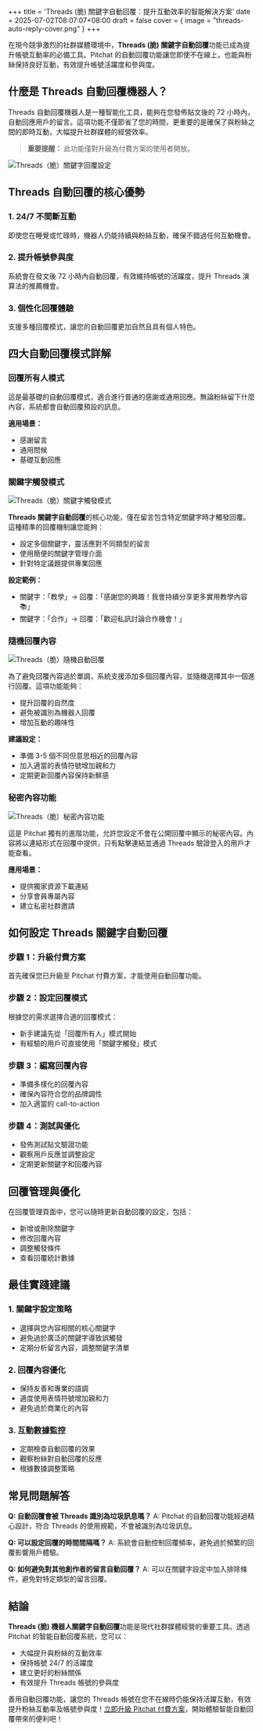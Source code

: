 +++
title = 'Threads (脆) 關鍵字自動回覆：提升互動效率的智能解決方案'
date = 2025-07-02T08:07:07+08:00
draft = false
cover = { image = "threads-auto-reply-cover.png" }
+++

在現今競爭激烈的社群媒體環境中，**Threads (脆) 關鍵字自動回覆**功能已成為提升帳號互動率的必備工具。Pitchat 的自動回覆功能讓您即使不在線上，也能與粉絲保持良好互動，有效提升帳號活躍度和參與度。

## 什麼是 Threads 自動回覆機器人？

Threads 自動回覆機器人是一種智能化工具，能夠在您發佈貼文後的 72 小時內，自動回應用戶的留言。這項功能不僅節省了您的時間，更重要的是確保了與粉絲之間的即時互動，大幅提升社群媒體的經營效率。

> **重要提醒：** 此功能僅對升級為付費方案的使用者開放。

![Threads（脆）關鍵字回覆設定](threads-auto-reply-setting.png)

## Threads 自動回覆的核心優勢

### 1. 24/7 不間斷互動
即使您在睡覺或忙碌時，機器人仍能持續與粉絲互動，確保不錯過任何互動機會。

### 2. 提升帳號參與度
系統會在發文後 72 小時內自動回覆，有效維持帳號的活躍度，提升 Threads 演算法的推薦機會。

### 3. 個性化回覆體驗
支援多種回覆模式，讓您的自動回覆更加自然且具有個人特色。

## 四大自動回覆模式詳解

### 回覆所有人模式

這是最基礎的自動回覆模式，適合進行普通的感謝或通用回應。無論粉絲留下什麼內容，系統都會自動回覆預設的訊息。

**適用場景：**
- 感謝留言
- 通用問候
- 基礎互動回應

### 關鍵字觸發模式

![Threads（脆）關鍵字觸發模式](threads-keyword-reply.png)

**Threads 關鍵字自動回覆**的核心功能，僅在留言包含特定關鍵字時才觸發回覆。這種精準的回覆機制讓您能夠：

- 設定多個關鍵字，靈活應對不同類型的留言
- 使用簡便的關鍵字管理介面
- 針對特定議題提供專業回應

**設定範例：**
- 關鍵字：「教學」→ 回覆：「感謝您的興趣！我會持續分享更多實用教學內容 📚」
- 關鍵字：「合作」→ 回覆：「歡迎私訊討論合作機會！」

### 隨機回覆內容

![Threads（脆）隨機自動回覆](threads-random-reply.png)

為了避免回覆內容過於單調，系統支援添加多個回覆內容，並隨機選擇其中一個進行回覆。這項功能能夠：

- 提升回覆的自然度
- 避免被識別為機器人回覆
- 增加互動的趣味性

**建議設定：**
- 準備 3-5 個不同但意思相近的回覆內容
- 加入適當的表情符號增加親和力
- 定期更新回覆內容保持新鮮感

### 秘密內容功能

![Threads（脆）秘密內容功能](threads-secret-reply.png)

這是 Pitchat 獨有的進階功能，允許您設定不會在公開回覆中顯示的秘密內容。內容將以連結形式在回覆中提供，只有點擊連結並通過 Threads 驗證登入的用戶才能查看。

**應用場景：**
- 提供獨家資源下載連結
- 分享會員專屬內容
- 建立私密社群邀請

## 如何設定 Threads 關鍵字自動回覆

### 步驟 1：升級付費方案
首先確保您已升級至 Pitchat 付費方案，才能使用自動回覆功能。

### 步驟 2：設定回覆模式
根據您的需求選擇合適的回覆模式：
- 新手建議先從「回覆所有人」模式開始
- 有經驗的用戶可直接使用「關鍵字觸發」模式

### 步驟 3：編寫回覆內容
- 準備多樣化的回覆內容
- 確保內容符合您的品牌調性
- 加入適當的 call-to-action

### 步驟 4：測試與優化
- 發佈測試貼文驗證功能
- 觀察用戶反應並調整設定
- 定期更新關鍵字和回覆內容

## 回覆管理與優化

在回覆管理頁面中，您可以隨時更新自動回覆的設定，包括：

- 新增或刪除關鍵字
- 修改回覆內容
- 調整觸發條件
- 查看回覆統計數據

## 最佳實踐建議

### 1. 關鍵字設定策略
- 選擇與您內容相關的核心關鍵字
- 避免過於廣泛的關鍵字導致誤觸發
- 定期分析留言內容，調整關鍵字清單

### 2. 回覆內容優化
- 保持友善和專業的語調
- 適度使用表情符號增加親和力
- 避免過於商業化的內容

### 3. 互動數據監控
- 定期檢查自動回覆的效果
- 觀察粉絲對自動回覆的反應
- 根據數據調整策略

## 常見問題解答

**Q: 自動回覆會被 Threads 識別為垃圾訊息嗎？**
A: Pitchat 的自動回覆功能經過精心設計，符合 Threads 的使用規範，不會被識別為垃圾訊息。

**Q: 可以設定回覆的時間間隔嗎？**
A: 系統會自動控制回覆頻率，避免過於頻繁的回覆影響用戶體驗。

**Q: 如何避免對其他創作者的留言自動回覆？**
A: 可以在關鍵字設定中加入排除條件，避免對特定類型的留言回覆。

## 結論

**Threads (脆) 機器人關鍵字自動回覆**功能是現代社群媒體經營的重要工具。透過 Pitchat 的智能自動回覆系統，您可以：

- 大幅提升與粉絲的互動效率
- 保持帳號 24/7 的活躍度
- 建立更好的粉絲關係
- 有效提升 Threads 帳號的參與度

善用自動回覆功能，讓您的 Threads 帳號在您不在線時仍能保持活躍互動，有效提升粉絲互動率及帳號參與度！[立即升級 Pitchat 付費方案](https://pitchat.co)，開始體驗智能自動回覆帶來的便利吧！
